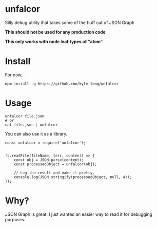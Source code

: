 # unfalcor
Silly debug utility that takes some of the fluff out of JSON Graph

**This should not be used for any production code**

**This only works with node leaf types of "atom"**

Install
=======

For now...

    npm install -g https://github.com/kyle-long/unfalcor


Usage
=====

    unfalcor file.json
    # or
    cat file.json | unfalcor


You can also use it as a library.

    const unfalcor = require('unfalcor');

    
    fs.readFile(fileName, (err, content) => {
        const obj = JSON.parse(content);
        const processedObject = unfalcor(obj);
        
        // Log the result and make it pretty.
        console.log(JSON.stringify(processedObject, null, 4));
    });


Why?
====

JSON Graph is great. I just wanted an easier way to read it for debugging purposes.
